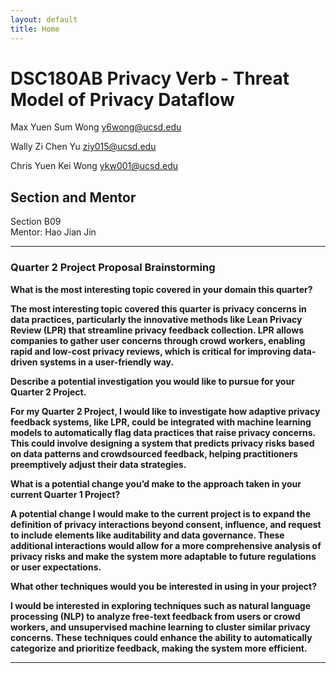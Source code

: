 ```yaml
---
layout: default
title: Home
---
```


# DSC180AB Privacy Verb - Threat Model of Privacy Dataflow 
Max Yuen Sum Wong
y6wong@ucsd.edu

Wally Zi Chen Yu
ziy015@ucsd.edu

Chris Yuen Kei Wong 
ykw001@ucsd.edu



## Section and Mentor
Section B09  
Mentor: Hao Jian Jin

---

### Quarter 2 Project Proposal Brainstorming

**What is the most interesting topic covered in your domain this quarter?**  

**The most interesting topic covered this quarter is privacy concerns in data practices, particularly the innovative methods like Lean Privacy Review (LPR) that streamline privacy feedback collection. LPR allows companies to gather user concerns through crowd workers, enabling rapid and low-cost privacy reviews, which is critical for improving data-driven systems in a user-friendly way.**


**Describe a potential investigation you would like to pursue for your Quarter 2 Project.**  

**For my Quarter 2 Project, I would like to investigate how adaptive privacy feedback systems, like LPR, could be integrated with machine learning models to automatically flag data practices that raise privacy concerns. This could involve designing a system that predicts privacy risks based on data patterns and crowdsourced feedback, helping practitioners preemptively adjust their data strategies.**

**What is a potential change you’d make to the approach taken in your current Quarter 1 Project?**  

**A potential change I would make to the current project is to expand the definition of privacy interactions beyond consent, influence, and request to include elements like auditability and data governance. These additional interactions would allow for a more comprehensive analysis of privacy risks and make the system more adaptable to future regulations or user expectations.**

**What other techniques would you be interested in using in your project?**  

**I would be interested in exploring techniques such as natural language processing (NLP) to analyze free-text feedback from users or crowd workers, and unsupervised machine learning to cluster similar privacy concerns. These techniques could enhance the ability to automatically categorize and prioritize feedback, making the system more efficient.**

---